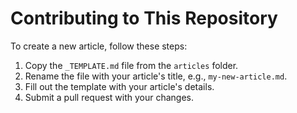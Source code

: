 # Contributing to This Repository

To create a new article, follow these steps:
1. Copy the `_TEMPLATE.md` file from the `articles` folder.
2. Rename the file with your article's title, e.g., `my-new-article.md`.
3. Fill out the template with your article's details.
4. Submit a pull request with your changes.
 
